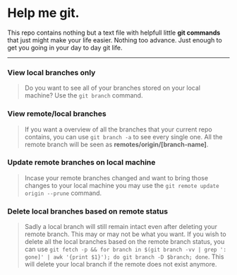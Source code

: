 # Help me git.
This repo contains nothing but a text file with helpfull little **git commands** that just might make your life easier. Nothing too advance. Just enough to get you going in your day to day git life.

---

### View local branches only
> Do you want to see all of your branches stored on your local machine? Use the ```git branch``` command.

### View remote/local branches
> If you want a overview of all the branches that your current repo contains, you can use 
```git branch -a```  to see every single one. All the remote branch will be seen as
**remotes/origin/[branch-name]**.

### Update remote branches on local machine
> Incase your remote branches changed and want to bring those changes to your local machine you may use the ```git remote update origin --prune``` command.

### Delete local branches based on remote status
> Sadly a local branch will still remain intact even after deleting your remote branch. This may or may not be what you want. If you wish to delete all the local branches based on the remote branch status, you can use 
```git fetch -p && for branch in $(git branch -vv | grep ': gone]' | awk '{print $1}'); do git branch -D $branch; done```. This will delete your local branch if the remote does not exist anymore.

